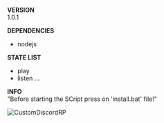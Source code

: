 **VERSION**<br>
1.0.1

**DEPENDENCIES**
- nodejs

**STATE LIST**
- play
- listen
...

**INFO**<br>
"Before starting the SCript press on 'install.bat' file!"

![CustomDiscordRP](https://user-images.githubusercontent.com/71587630/202555896-ef7ba0fa-1e81-4bd3-a1ec-8f9dc957ba6f.png)
